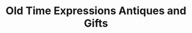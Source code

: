 ---
title: "Old Time Expressions Antiques and Gifts"
url: /ayden/old-time-expressions-antiques-and-gifts/
shop: Antiquitäten
---